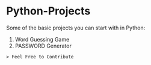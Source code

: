 # Python-Projects
Some of the basic projects you can start with in Python:
1. Word Guessing Game
2. PASSWORD Generator

```
> Feel Free to Contribute
```
